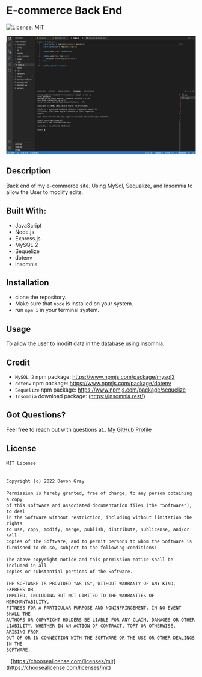 # E-commerce Back End

![License: MIT](https://img.shields.io/badge/License-MIT-lightsblue)

<img src='./assets/database.png' width= "800px"/> 

## **Description**
Back end of my e-commerce site. Using MySql, Sequalize, and Insomnia to allow the User to modiify edits.

## **Built With:**
  * JavaScript
  * Node.js
  * Express.js
  * MySQL 2
  * Sequelize
  * dotenv
  * insomnia


## **Installation** 
* clone the repository.
* Make sure that `node` is installed on your system. 
* run `npm i` in your terminal system.



## **Usage** 

To allow the user to modift data in the database using insomnia. 

## **Credit**
  * `MySQL 2` npm package: https://www.npmjs.com/package/mysql2
  * `dotenv` npm package: https://www.npmjs.com/package/dotenv
  * `Sequelize` npm package: https://www.npmjs.com/package/sequelize
  * `Insomnia` download package: (https://insomnia.rest/)



## **Got Questions?**
Feel free to reach out with questions at.. 
[My GitHub Profile](https://github.com/graydevon)

## **License**
```
MIT License


Copyright (c) 2022 Devon Gray

Permission is hereby granted, free of charge, to any person obtaining a copy
of this software and associated documentation files (the "Software"), to deal
in the Software without restriction, including without limitation the rights
to use, copy, modify, merge, publish, distribute, sublicense, and/or sell
copies of the Software, and to permit persons to whom the Software is
furnished to do so, subject to the following conditions:

The above copyright notice and this permission notice shall be included in all
copies or substantial portions of the Software.

THE SOFTWARE IS PROVIDED "AS IS", WITHOUT WARRANTY OF ANY KIND, EXPRESS OR
IMPLIED, INCLUDING BUT NOT LIMITED TO THE WARRANTIES OF MERCHANTABILITY,
FITNESS FOR A PARTICULAR PURPOSE AND NONINFRINGEMENT. IN NO EVENT SHALL THE
AUTHORS OR COPYRIGHT HOLDERS BE LIABLE FOR ANY CLAIM, DAMAGES OR OTHER
LIABILITY, WHETHER IN AN ACTION OF CONTRACT, TORT OR OTHERWISE, ARISING FROM,
OUT OF OR IN CONNECTION WITH THE SOFTWARE OR THE USE OR OTHER DEALINGS IN THE
SOFTWARE.
```

&nbsp;&nbsp; [https://choosealicense.com/licenses/mit](https://choosealicense.com/licenses/mit)